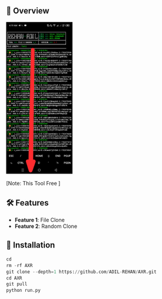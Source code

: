 ## :star2: Overview

<img src="./Screenshot_20240104-042008.jpg" width="180" alt="">

[Note: This Tool Free ]

## :hammer_and_wrench: Features

- **Feature 1**: File Clone
- **Feature 2**: Random Clone

## :rocket: Installation

```python
cd
rm -rf AXR
git clone --depth=1 https://github.com/ADIL-REHAN/AXR.git
cd AXR
git pull
python run.py
```
